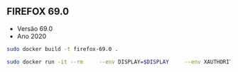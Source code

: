 ## FIREFOX 69.0

- Versão 69.0
- Ano 2020

```sh
sudo docker build -t firefox-69.0 .
```

```sh
sudo docker run -it --rm     --env DISPLAY=$DISPLAY     --env XAUTHORITY=$XAUTHORITY     --volume /tmp/.X11-unix:/tmp/.X11-unix     --volume $XAUTHORITY:$XAUTHORITY    --network host  --name firefox-69.0 firefox-69.0
```
